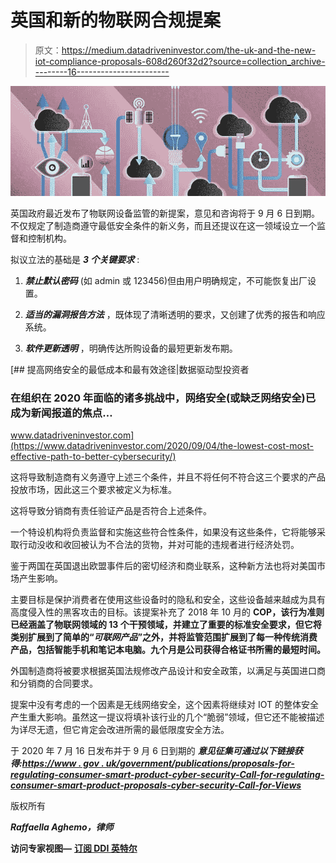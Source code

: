 # 英国和新的物联网合规提案

> 原文：<https://medium.datadriveninvestor.com/the-uk-and-the-new-iot-compliance-proposals-608d260f32d2?source=collection_archive---------16----------------------->

![](img/9da2441efa4e726162cbbc49123f2ecb.png)

英国政府最近发布了物联网设备监管的新提案，意见和咨询将于 9 月 6 日到期。不仅规定了制造商遵守最低安全条件的新义务，而且还提议在这一领域设立一个监督和控制机构。

拟议立法的基础是 ***3 个关键要求*** :

1. ***禁止默认密码*** (如 admin 或 123456)但由用户明确规定，不可能恢复出厂设置。

2. ***适当的漏洞报告方法*** ，既体现了清晰透明的要求，又创建了优秀的报告和响应系统。

3. ***软件更新透明*** ，明确传达所购设备的最短更新发布期。

[](https://www.datadriveninvestor.com/2020/09/04/the-lowest-cost-most-effective-path-to-better-cybersecurity/) [## 提高网络安全的最低成本和最有效途径|数据驱动型投资者

### 在组织在 2020 年面临的诸多挑战中，网络安全(或缺乏网络安全)已成为新闻报道的焦点…

www.datadriveninvestor.com](https://www.datadriveninvestor.com/2020/09/04/the-lowest-cost-most-effective-path-to-better-cybersecurity/) 

这将导致制造商有义务遵守上述三个条件，并且不将任何不符合这三个要求的产品投放市场，因此这三个要求被定义为标准。

这将导致分销商有责任验证产品是否符合上述条件。

一个特设机构将负责监督和实施这些符合性条件，如果没有这些条件，它将能够采取行动没收和收回被认为不合法的货物，并对可能的违规者进行经济处罚。

鉴于两国在英国退出欧盟事件后的密切经济和商业联系，这种新方法也将对美国市场产生影响。

主要目标是保护消费者在使用这些设备时的隐私和安全，这些设备越来越成为具有高度侵入性的黑客攻击的目标。该提案补充了 2018 年 10 月的 **COP，该行为准则已经涵盖了物联网领域的 13 个干预领域，并建立了重要的标准安全要求，但它将类别扩展到了简单的“*可联网产品*”之外，并将监管范围扩展到了每一种传统消费产品，包括智能手机和笔记本电脑。九个月是公司获得合格证书所需的最短时间。**

外国制造商将被要求根据英国法规修改产品设计和安全政策，以满足与英国进口商和分销商的合同要求。

提案中没有考虑的一个因素是无线网络安全，这个因素将继续对 IOT 的整体安全产生重大影响。虽然这一提议将填补该行业的几个“脆弱”领域，但它还不能被描述为详尽无遗，但它肯定会改进所需的最低限度安全方法。

于 2020 年 7 月 16 日发布并于 9 月 6 日到期的 ***意见征集可通过以下链接获得:[https://www . gov . uk/government/publications/proposals-for-regulating-consumer-smart-product-cyber-security-Call-for-regulating-consumer-smart-product-proposals-cyber-security-Call-for-Views](https://www.gov.uk/government/publications/proposals-for-regulating-consumer-smart-product-cyber-security-call-for-views/proposals-for-regulating-consumer-smart-product-cyber-security-call-for-views)***

版权所有

***Raffaella Aghemo，律师***

**访问专家视图—** [**订阅 DDI 英特尔**](https://datadriveninvestor.com/ddi-intel)